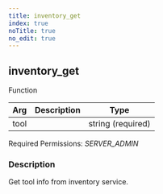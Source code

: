```yaml
---
title: inventory_get
index: true
noTitle: true
no_edit: true
---
```




<div class="vql_item"></div>


## inventory_get
<span class='vql_type pull-right page-header'>Function</span>



<div class="vqlargs"></div>

Arg | Description | Type
----|-------------|-----
tool||string (required)

Required Permissions: 
<i class="linkcolour label pull-right label-success">SERVER_ADMIN</i>

### Description

Get tool info from inventory service.


